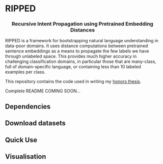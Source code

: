 # RIPPED

<h3 align="center">
<p>Recursive Intent Propagation using Pretrained Embedding Distances
</h3>

RIPPED is a framework for bootstrapping natural language understanding in data-poor domains. It uses 
distance computations between pretrained sentence embeddings as a means to propagate the few labels we 
have through unlabeled space. This provides much higher accuracy in challenging classification domains, 
in particular those that are many-class, full of domain-specific language, or containing less than 10 
labeled examples per class. 

This repository contains the code used in writing my [honors thesis](https://mhsb.me/thesis).

Complete README COMING SOON...

## Dependencies

## Download datasets

## Quick Use

## Visualisation


